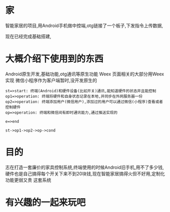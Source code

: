 # 家

智能家居的项目,用Android手机做中控端,otg链接了一个板子,下发指令上传数据,

现在已经完成基础搭建,

# 大概介绍下使用到的东西

Android原生开发,基础功能,otg通讯等原生功能
Weex 页面相关的大部分用Weex实现
微信小程序作为客户端暂时,没开发原生的


```flow
st=>start: 终端(Android)和硬件设备(比如开关)通讯,能知道硬件的状态并且能控制
op1=>operation: 终端将硬件和自身状态记录在本地,并同步在外网服务器一份
op2=>operation: 终端添加用户(微信用户),添加过的用户可以通过微信(小程序)查看或者控制硬件
op=>operation: 终端和微信间有即时通讯能力,通过推送实现的

e=>end

st->op1->op2->op->cond

```



# 目的

志在打造一套廉价的家具控制系统,终端使用的时候Android旧手机,用不了多少钱,硬件也是自己搞得每个开关下来不到20块钱,现在智能家居搞得火但不好用,定制化功能更弱又贵
这套系统

# 有兴趣的一起来玩吧
